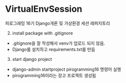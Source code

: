 # VirtualEnvSession
피로그래밍 16기 Django개론 및 가상환경 세션 레퍼지토리

2. install package with .gitignore
- .gitignore을 잘 작성해서 venv가 업로드 되지 않음.
- Django를 설치하고 requirements.txt를 만듬

3. start django project
- django-admin startproject pirogramming16 명령어 실행
- pirogramming16이라는 장고 프로젝트 생성됨